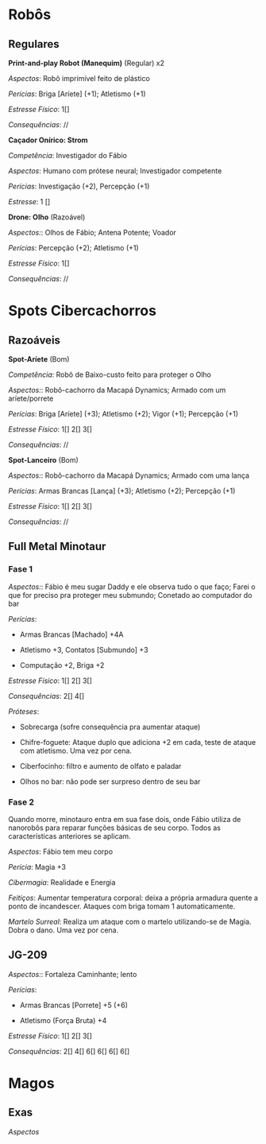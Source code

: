 # Robôs

## Regulares

**Print-and-play Robot (Manequim)** (Regular) x2

  *Aspectos*: Robô imprimível feito de plástico

  *Perícias*: Briga [Aríete] (+1); Atletismo (+1)

  *Estresse Físico*: 1[]

  *Consequências*: //


**Caçador Onírico: Strom**

  *Competência*: Investigador do Fábio

  *Aspectos*: Humano com prótese neural; Investigador competente

  *Perícias*: Investigação (+2), Percepção (+1)

  *Estresse*: 1 []

**Drone: Olho** (Razoável)

  *Aspectos:*: Olhos de Fábio; Antena Potente; Voador

  *Perícias*: Percepção (+2); Atletismo (+1)

  *Estresse Físico*: 1[]

  *Consequências*: //

# Spots Cibercachorros

## Razoáveis

**Spot-Aríete** (Bom)

  *Competência*: Robô de Baixo-custo feito para proteger o Olho

  *Aspectos:*: Robô-cachorro da Macapá Dynamics; Armado com um aríete/porrete

  *Perícias*: Briga [Aríete] (+3); Atletismo (+2); Vigor (+1); Percepção (+1)

  *Estresse Físico*: 1[] 2[] 3[]

  *Consequências*: //

**Spot-Lanceiro** (Bom)

  *Aspectos:*: Robô-cachorro da Macapá Dynamics; Armado com uma lança

  *Perícias*: Armas Brancas [Lança] (+3); Atletismo (+2); Percepção (+1)

  *Estresse Físico*: 1[] 2[] 3[]

  *Consequências*: //

## Full Metal Minotaur

### Fase 1

*Aspectos:*: Fábio é meu sugar Daddy e ele observa tudo o que faço; Farei o que for preciso pra proteger meu submundo; Conetado ao computador do bar

*Perícias*:

- Armas Brancas [Machado] +4A

- Atletismo +3, Contatos [Submundo] +3

- Computação +2, Briga +2

*Estresse Físico*: 1[] 2[] 3[]

*Consequências*: 2[] 4[]

*Próteses*:

- Sobrecarga (sofre consequência pra aumentar ataque)

- Chifre-foguete: Ataque duplo que adiciona +2 em cada, teste de ataque com atletismo. Uma vez por cena.

- Ciberfocinho: filtro e aumento de olfato e paladar

- Olhos no bar: não pode ser surpreso dentro de seu bar

### Fase 2

Quando morre, minotauro entra em sua fase dois, onde Fábio utiliza de nanorobôs para reparar funções básicas de seu corpo. Todos as características anteriores se aplicam.

*Aspectos*: Fábio tem meu corpo

*Perícia*: Magia +3

*Cibermagia*: Realidade e Energia

*Feitiços*: Aumentar temperatura corporal: deixa a própria armadura quente a ponto de incandescer. Ataques com briga tomam 1 automaticamente.

*Martelo Surreal*: Realiza um ataque com o martelo utilizando-se de Magia. Dobra o dano. Uma vez por cena.

## JG-209

*Aspectos:*: Fortaleza Caminhante; lento

*Perícias*:

- Armas Brancas [Porrete] +5 (+6)

- Atletismo (Força Bruta) +4

*Estresse Físico*: 1[] 2[] 3[]

*Consequências*: 2[] 4[] 6[] 6[] 6[] 6[]

# Magos

## Exas

*Aspectos*
